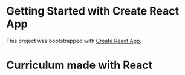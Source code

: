 # Getting Started with Create React App

This project was bootstrapped with [Create React App](https://github.com/facebook/create-react-app).

# Curriculum made with React
